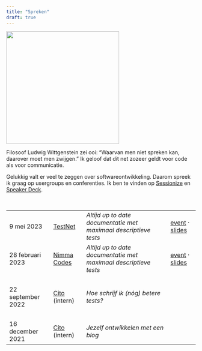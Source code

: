 ```yaml
---
title: "Spreken"
draft: true
---
```


<img class="rounded center" src="/images/speaking-sm.jpg" width="300" />
<br/>


Filosoof Ludwig Wittgenstein zei ooi: “Waarvan men niet spreken kan, daarover moet men zwijgen.” Ik geloof dat dit net zozeer geldt voor code als voor communicatie. 


Gelukkig valt er veel te zeggen over softwareontwikkeling. Daarom spreek ik graag op usergroups en conferenties. Ik ben te vinden op [Sessionize](https://sessionize.com/karl-van-heijster) en [Speaker Deck](https://speakerdeck.com/dotkarl).


<br/>


|                   |                                         |                                                                  |      |
| ----------------- | --------------------------------------- | ---------------------------------------------------------------- | ---- |
| 9 mei 2023        | [TestNet](https://www.testnet.org/)     | *Altijd up to date documentatie met maximaal descriptieve tests* | [event](https://www.testnet.org/evenement/entry/6495/?evenement=voorjaarsevenement) &middot; [slides](https://speakerdeck.com/dotkarl/altijd-up-to-date-documentatie-met-maximaal-descriptieve-tests-09-05-2023-testnet-voorjaarsevent) |
| 28 februari 2023  | [Nimma Codes](https://www.nimma.codes/) | *Altijd up to date documentatie met maximaal descriptieve tests* | [event](https://www.meetup.com/nimma-codes-meetup-group/events/287692035/) &middot; [slides](https://speakerdeck.com/dotkarl/altijd-up-to-date-documentatie-met-maximaal-descriptieve-tests-28-02-2023-nimma-codes) |
| <br/>             |                                         |                                                                  |      |
| 22 september 2022 | [Cito](https://www.cito.nl/) (intern)   | *Hoe schrijf ik (nóg) betere tests?*                             |      |
| <br/>             |                                         |                                                                  |      |
| 16 december 2021  | [Cito](https://www.cito.nl/) (intern)   | *Jezelf ontwikkelen met een blog*                                |      |